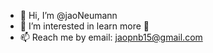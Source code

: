 - 👋 Hi, I’m @jaoNeumann
- 👀 I’m interested in learn more 🧠 
- 📫 Reach me by email: jaopnb15@gmail.com

<!---
JoaoOmestre/JoaoOmestre is a ✨ special ✨ repository because its `README.md` (this file) appears on your GitHub profile.
You can click the Preview link to take a look at your changes.
--->
